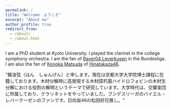 ```yaml
---
permalink: /
title: "Welcome　ようこそ"
excerpt: "About me"
author_profile: true
redirect_from: 
  - /about/
  - /about.html
---
```


I am a PhD student at Kyoto University. I played the clarinet in the college symphony orchestra. I am the fan of [Bayer04 Leverkusen](https://www.bayer04.de/de-de) in the Bundesliga. I am also the fan of [Konoka Matsuda](https://www.hinatazaka46.com/s/official/diary/member/list?ima=0000&ct=18) of [Hinatakaza46](https://www.hinatazaka46.com/s/official/?ima=0000). 

"韓浚弦（はん　しゅんげん）と申します。現在は京都大学大学院博士課程に在籍しております。木材分解時に高発現する木材腐朽菌ハイドロフォビンの木材生分解における役割の解明というテーマで研究しています。大学時代は、交響楽団に所属しており、クラリネットをやっていました。ブンデスリーガのバイエル・レバークーゼンのファンです。日向坂46の松田好花推し。"
